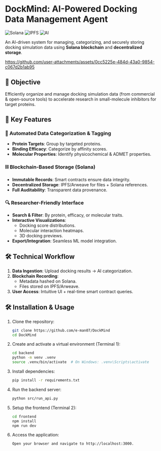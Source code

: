 # DockMind: AI-Powered Docking Data Management Agent

![Solana](https://img.shields.io/badge/Solana-3E484F?style=for-the-badge&logo=solana&logoColor=white)
![IPFS](https://img.shields.io/badge/IPFS-65C2CB?style=for-the-badge&logo=ipfs&logoColor=white)
![AI](https://img.shields.io/badge/AI-FF4F64?style=for-the-badge&logo=openai&logoColor=white)

An AI-driven system for managing, categorizing, and securely storing docking simulation data using **Solana blockchain** and **decentralized storage**.

https://github.com/user-attachments/assets/0cc5225e-484d-43a0-9854-c067d2b1ab95

## 🚀 Objective
Efficiently organize and manage docking simulation data (from commercial & open-source tools) to accelerate research in small-molecule inhibitors for target proteins.

## 🔑 Key Features

### 🤖 Automated Data Categorization & Tagging
- **Protein Targets**: Group by targeted proteins.
- **Binding Efficacy**: Categorize by affinity scores.
- **Molecular Properties**: Identify physicochemical & ADMET properties.

### ⛓️ Blockchain-Based Storage (Solana)
- **Immutable Records**: Smart contracts ensure data integrity.
- **Decentralized Storage**: IPFS/Arweave for files + Solana references.
- **Full Auditability**: Transparent data provenance.

### 🔍 Researcher-Friendly Interface
- **Search & Filter**: By protein, efficacy, or molecular traits.
- **Interactive Visualizations**:
  - Docking score distributions.
  - Molecular interaction heatmaps.
  - 3D docking previews.
- **Export/Integration**: Seamless ML model integration.

## 🛠️ Technical Workflow
1. **Data Ingestion**: Upload docking results → AI categorization.
2. **Blockchain Recording**: 
   - Metadata hashed on Solana.
   - Files stored on IPFS/Arweave.
3. **User Access**: Intuitive UI + real-time smart contract queries.


## 🛠️ Installation & Usage

1. Clone the repository:
   ```bash
   git clone https://github.com/e-man07/DockMind
   cd DockMind
   ```

2. Create and activate a virtual environment (Terminal 1):

   ```bash
   cd backend
   python -m venv .venv
   source .venv/bin/activate  # On Windows: .venv\Scripts\activate
   ```

3. Install dependencies:
   ```bash
   pip install -r requirements.txt
   ```

4. Run the backend server:
   ```bash
   python src/run_api.py
   ```

5. Setup the frontend (Terminal 2):
   ```bash
   cd frontend
   npm install
   npm run dev
   ```

6. Access the application:
   ```bash
   Open your browser and navigate to http://localhost:3000.
   ```
